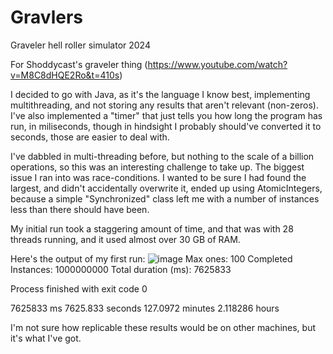 # Gravlers
Graveler hell roller simulator 2024

For Shoddycast's graveler thing (https://www.youtube.com/watch?v=M8C8dHQE2Ro&t=410s)

I decided to go with Java, as it's the language I know best, implementing multithreading, and not storing any results that aren't relevant (non-zeros).
I've also implemented a "timer" that just tells you how long the program has run, in miliseconds, though in hindsight I probably should've converted it to seconds, those are easier to deal with.

I've dabbled in multi-threading before, but nothing to the scale of a billion operations, so this was an interesting challenge to take up.
The biggest issue I ran into was race-conditions. I wanted to be sure I had found the largest, and didn't accidentally overwrite it, ended up using AtomicIntegers, because a simple "Synchronized" class left me with a number of instances less than there should have been.

My initial run took a staggering amount of time, and that was with 28 threads running, and it used almost over 30 GB of RAM.

Here's the output of my first run:
![image](https://github.com/user-attachments/assets/9b858e7e-9fcf-4b97-9408-357b5276f418)
Max ones: 100
Completed Instances: 1000000000
Total duration (ms): 7625833

Process finished with exit code 0

7625833 ms
7625.833 seconds
127.0972 minutes
2.118286 hours

I'm not sure how replicable these results would be on other machines, but it's what I've got.
